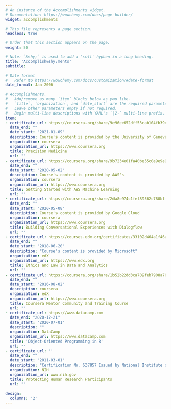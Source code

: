 ```yaml
---
# An instance of the Accomplishments widget.
# Documentation: https://wowchemy.com/docs/page-builder/
widget: accomplishments

# This file represents a page section.
headless: true

# Order that this section appears on the page.
weight: 50

# Note: `&shy;` is used to add a 'soft' hyphen in a long heading.
title: 'Accomplish&shy;ments'
subtitle:

# Date format
#   Refer to https://wowchemy.com/docs/customization/#date-format
date_format: Jan 2006

# Accomplishments.
#   Add/remove as many `item` blocks below as you like.
#   `title`, `organization`, and `date_start` are the required parameters.
#   Leave other parameters empty if not required.
#   Begin multi-line descriptions with YAML's `|2-` multi-line prefix.
item:
- certificate_url: https://coursera.org/share/9e96ee652dff53cab104fb39ee26b8e7
  date_end: ""
  date_start: "2021-01-09"
  description: Course's content is provided by the University of Geneva 
  organization: coursera
  organization_url: https://www.coursera.org
  title: Precision Medicine
  url: ""
- certificate_url: https://coursera.org/share/9b7234e01fa40be55c0e9e9e9ab1b800
  date_end: ""
  date_start: "2020-05-02"
  description: Course's content is provided by AWS's 
  organization: coursera
  organization_url: https://www.coursera.org
  title: Getting Started with AWS Machine Learning
  url: "" 
- certificate_url: https://coursera.org/share/2da8e974c1fef89562c780bffb05427b
  date_end: ""
  date_start: "2020-05-08"
  description: Course's content is provided by Google Cloud 
  organization: coursera
  organization_url: https://www.coursera.org
  title: Building Conversational Experiences with Dialogflow
  url: ""
- certificate_url: https://courses.edx.org/certificates/33102d464a1f46a3939ebe9d676d54d3
  date_end: ""
  date_start: "2018-06-20"
  description: "Course's content is provided by Microsoft"
  organization: edX
  organization_url: https://www.edx.org
  title: Ethics and Law in Data and Analytics
  url: ""
- certificate_url: https://coursera.org/share/1b52b22dd3ca709feb7908a70e1a67bd
  date_end: ""
  date_start: "2016-08-02"
  description: coursera
  organization: edX
  organization_url: https://www.coursera.org
  title: Coursera Mentor Community and Training Course
  url: "" 
- certificate_url: https://www.datacamp.com
  date_end: "2020-12-21"
  date_start: "2020-07-01"
  description: ""
  organization: DataCamp
  organization_url: https://www.datacamp.com
  title: 'Object-Oriented Programming in R'
  url: ""
- certificate_url: ''
  date_end: ""
  date_start: "2011-03-01"
  description: "Certification No. 637857 Issued by National Institute of Health Office of Extramural Research"
  organization: NIH
  organization_url: www.nih.gov
  title: Protecting Human Research Participants
  url: ""
  
design:
  columns: '2' 
---
```

